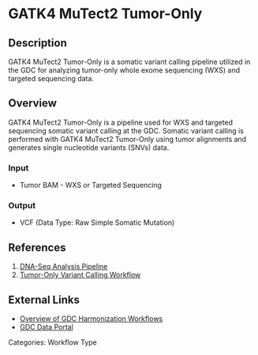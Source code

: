 # GATK4 MuTect2 Tumor-Only

## Description ##

GATK4 MuTect2 Tumor-Only is a somatic variant calling pipeline utilized in the GDC for analyzing tumor-only whole exome sequencing (WXS) and targeted sequencing data. 

## Overview ##

GATK4 MuTect2 Tumor-Only is a pipeline used for WXS and targeted sequencing somatic variant calling at the GDC. Somatic variant calling is performed with GATK4 MuTect2 Tumor-Only using tumor alignments and generates single nucleotide variants (SNVs) data.

### Input

* Tumor BAM - WXS or Targeted Sequencing

### Output

* VCF (Data Type: Raw Simple Somatic Mutation)

## References ##

1. [DNA-Seq Analysis Pipeline](/Data/Bioinformatics_Pipelines/DNA_Seq_Variant_Calling_Pipeline/)
1. [Tumor-Only Variant Calling Workflow](/Data/Bioinformatics_Pipelines/DNA_Seq_Variant_Calling_Pipeline/#tumor-only-variant-calling-workflow)

## External Links ##

* [Overview of GDC Harmonization Workflows](https://github.com/NCI-GDC/gdc-workflow-overview/blob/master/README.md)
* [GDC Data Portal](https://portal.gdc.cancer.gov)

Categories: Workflow Type
